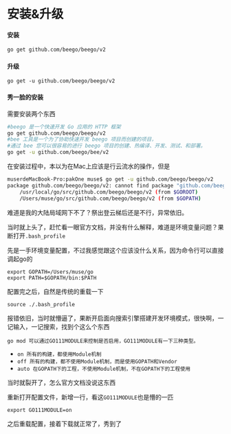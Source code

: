 # 安装&升级

#### 安装

```bash
go get github.com/beego/beego/v2
```

#### 升级

```text
go get -u github.com/beego/beego/v2
```

#### 秀一脸的安装

需要安装两个东西

```bash
#beego 是一个快速开发 Go 应用的 HTTP 框架
go get github.com/beego/beego/v2
#bee 工具是一个为了协助快速开发 beego 项目而创建的项目，
#通过 bee 您可以很容易的进行 beego 项目的创建、热编译、开发、测试、和部署。
go get -u github.com/beego/bee/v2
```

在安装过程中，本以为在Mac上应该是行云流水的操作，但是

```bash
muserdeMacBook-Pro:pakOne muse$ go get -u github.com/beego/beego/v2
package github.com/beego/beego/v2: cannot find package "github.com/beego/beego/v2" in any of:
	/usr/local/go/src/github.com/beego/beego/v2 (from $GOROOT)
	/Users/muse/go/src/github.com/beego/beego/v2 (from $GOPATH)
```

难道是我的大陆局域网下不了？祭出登云梯后还是不行，异常依旧。

当时就上头了，赶忙看一眼官方文档，并没有什么解释，难道是环境变量问题？果断打开`.bash_profile`

先是一手环境变量配置，不过我感觉跟这个应该没什么关系，因为命令行可以直接调起go的

```text
export GOPATH=/Users/muse/go
export PATH=$GOPATH/bin:$PATH
```

配置完之后，自然是传统的重载一下

```text
source ./.bash_profile
```

报错依旧，当时就懵逼了，果断开启面向搜索引擎搭建开发环境模式，很快啊，一记输入，一记搜索，找到个这么个东西

`go mod 可以通过GO111MODULE来控制是否启用，GO111MODULE有一下三种类型。`

* `on 所有的构建，都使用Module机制`
* `off 所有的构建，都不使用Module机制，而是使用GOPATH和Vendor`
* `auto 在GOPATH下的工程，不使用Module机制，不在GOPATH下的工程使用`

当时就裂开了，怎么官方文档没说这东西

重新打开配置文件，新增一行，看这`GO111MODULE`也是懵的一匹

```text
export GO111MODULE=on
```

之后重载配置，接着下载就正常了，秀到了

